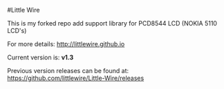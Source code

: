 #Little Wire

This is my forked repo add support library for PCD8544 LCD (NOKIA 5110 LCD's)

For more details: <http://littlewire.github.io>

Current version is: **v1.3**

Previous version releases can be found at: <https://github.com/littlewire/Little-Wire/releases>



